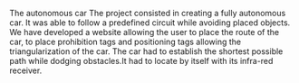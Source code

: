 The autonomous car
The project consisted in creating a fully autonomous car. It was able to follow a predefined circuit while avoiding placed objects. 
We have developed a website allowing the user to place the route of the car, to place prohibition tags and positioning tags allowing the 
triangularization of the car. 
The car had to establish the shortest possible path while dodging obstacles.It had to locate by itself with its infra-red receiver. 
